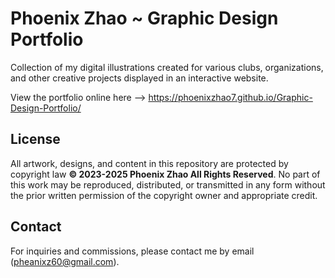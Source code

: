 # Phoenix Zhao ~ Graphic Design Portfolio 

Collection of my digital illustrations created for various clubs, organizations, and other creative projects displayed in an interactive website. 

View the portfolio online here --> https://phoenixzhao7.github.io/Graphic-Design-Portfolio/

## License

All artwork, designs, and content in this repository are protected by copyright law **© 2023-2025 Phoenix Zhao All Rights Reserved**. 
No part of this work may be reproduced, distributed, or transmitted in any form without the prior written permission of the copyright owner and appropriate credit.

## Contact

For inquiries and commissions, please contact me by email (pheanixz60@gmail.com).

